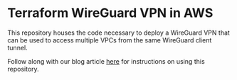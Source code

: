 # Terraform WireGuard VPN in AWS
This repository houses the code necessary to deploy a WireGuard VPN that can be used to access multiple VPCs from the
same WireGuard client tunnel.

Follow along with our blog article [here](https://blog.dragonops.io/2024/09/20/how-to-set-up-wireguard-as-a-vpn-in-aws-for-multiple-vpcs/#managing-access)
for instructions on using this repository.